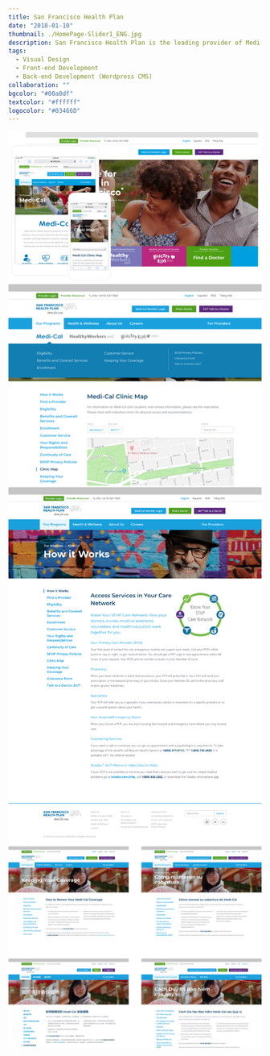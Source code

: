 ```yaml
---
title: San Francisco Health Plan
date: "2018-01-10"
thumbnail: ./HomePage-Slider1_ENG.jpg
description: San Francisco Health Plan is the leading provider of Medi-Cal insurance to over 145,000 low and moderate-income families in San Francisco. Our task was to design and build a website that could stand up to the challenge of serving a very diverse, multilingual market.
tags:
  - Visual Design
  - Front-end Development
  - Back-end Development (Wordpress CMS)
collaboration: ""
bgcolor: "#00a0df"
textcolor: "#ffffff"
logocolor: "#03466D"
---
```


![San Francisco Health Plan](./sfhp-group.png) 
![San Francisco Health Plan](./sfhp-2.gif)
![San Francisco Health Plan](./sfhp-4.png)
![San Francisco Health Plan](./sfhp-3.png) 